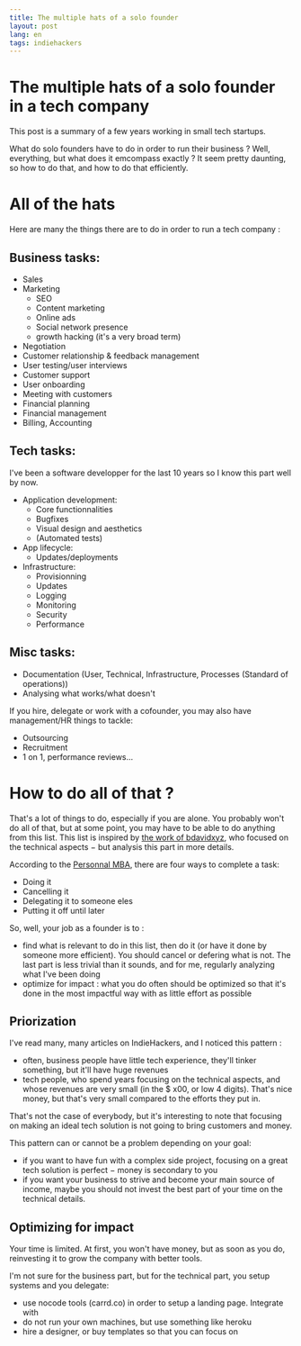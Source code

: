 ```yaml
---
title: The multiple hats of a solo founder
layout: post
lang: en
tags: indiehackers
---
```


# The multiple hats of a solo founder in a tech company

This post is a summary of a few years working in small tech startups.

What do solo founders have to do in order to run their business ? Well, everything, but what does it emcompass exactly ? It seem pretty daunting, so how to do that, and how to do that efficiently.

# All of the hats

Here are many the things there are to do in order to run a tech company :
 
## Business tasks:

 - Sales
 - Marketing
     - SEO
     - Content marketing
     - Online ads
     - Social network presence
     - growth hacking (it's a very broad term)
 - Negotiation
 - Customer relationship & feedback management
 - User testing/user interviews
 - Customer support
 - User onboarding
 - Meeting with customers
 - Financial planning
 - Financial management
 - Billing, Accounting

## Tech tasks:

I've been a software developper for the last 10 years so I know this part well by now.

 - Application development:
    - Core functionnalities
    - Bugfixes
    - Visual design and aesthetics
    - (Automated tests)
 - App lifecycle:
    - Updates/deployments
 - Infrastructure:
    - Provisionning
    - Updates
    - Logging
    - Monitoring
    - Security
    - Performance

## Misc tasks:

 - Documentation (User, Technical, Infrastructure, Processes (Standard of operations))
 - Analysing what works/what doesn't 

If you hire, delegate or work with a cofounder, you may also have management/HR things to tackle:

 - Outsourcing
 - Recruitment
 - 1 on 1, performance reviews…

# How to do all of that ?

That's a lot of things to do, especially if you are alone. You probably won't do all of that, but at some point, you may have to be able to do anything from this list. This list is inspired by [the work of bdavidxyz](http://bdavidxyz.com/blog/indie-hacker-meaning/), who focused on the technical aspects − but analysis this part in more details.

According to the [Personnal MBA](https://personalmba.com/4-methods-of-completion/), there are four ways to complete a task:

 - Doing it
 - Cancelling it
 - Delegating it to someone eles
 - Putting it off until later

So, well, your job as a founder is to :

 - find what is relevant to do in this list, then do it (or have it done by someone more efficient). You should cancel or defering what is not. The last part is less trivial than it sounds, and for me, regularly analyzing what I've been doing
 - optimize for impact : what you do often should be optimized so that it's done in the most impactful way with as little effort as possible

## Priorization

I've read many, many articles on IndieHackers, and I noticed this pattern :

 - often, business people have little tech experience, they'll tinker something, but it'll have huge revenues
 - tech people, who spend years focusing on the technical aspects, and whose revenues are very small (in the $ x00, or low 4 digits). That's nice money, but that's very small compared to the efforts they put in.

That's not the case of everybody, but it's interesting to note that focusing on making an ideal tech solution is not going to bring customers and money.

This pattern can or cannot be a problem depending on your goal:

 - if you want to have fun with a complex side project, focusing on a great tech solution is perfect − money is secondary to you
 - if you want your business to strive and become your main source of income, maybe you should not invest the best part of your time on the technical details.

## Optimizing for impact

Your time is limited. At first, you won't have money, but as soon as you do, reinvesting it to grow the company with better tools.

I'm not sure for the business part, but for the technical part, you setup systems and you delegate:

 - use nocode tools (carrd.co) in order to setup a landing page. Integrate with
 - do not run your own machines, but use something like heroku
 - hire a designer, or buy templates so that you can focus on 